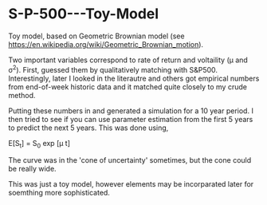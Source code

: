 # S-P-500---Toy-Model
Toy model, based on Geometric Brownian model (see https://en.wikipedia.org/wiki/Geometric_Brownian_motion). 

Two important variables correspond to rate of return and voltaility (&mu; and &sigma;<sup>2</sup>). First, guessed them by qualitatively matching with S&P500. Interestingly, later I looked in the literautre and others got empirical numbers from end-of-week historic data and it matched quite closely to my crude method.

Putting these numbers in and generated a simulation for a 10 year period. I then tried to see if you can use parameter estimation from the first 5 years to predict the next 5 years. This was done using,

E[S<sub>t</sub>] = S<sub>0</sub> exp [&mu; t] 


The curve was in the 'cone of uncertainty' sometimes, but the cone could be really wide. 

This was just a toy model, however elements may be incorparated later for soemthing more sophisticated.

